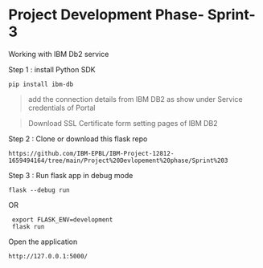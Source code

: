 # Project Development Phase- Sprint-3

Working with IBM Db2 service 

Step 1 : install Python SDK 

```
pip install ibm-db
```

> add the connection details from IBM DB2 as show under Service credentials of Portal

> Download SSL Certificate form setting pages of IBM DB2


Step 2 : Clone or download this flask repo

```
https://github.com/IBM-EPBL/IBM-Project-12812-1659494164/tree/main/Project%20Devlopement%20phase/Sprint%203
```

Step 3 : Run flask app in debug mode 

```
flask --debug run
```

OR 

```
 export FLASK_ENV=development
 flask run

```

Open the application

```
http://127.0.0.1:5000/



